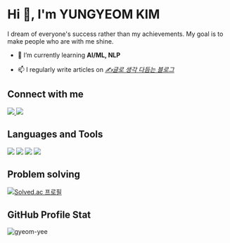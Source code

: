 <h1 align="left">Hi 👋, I'm YUNGYEOM KIM</h1>
I dream of everyone's success rather than my achievements. My goal is to make people who are with me shine.

- 🌱 I’m currently learning **AI/ML, NLP**

- 📫 I regularly write articles on [*✍️글로 생각 다듬는 블로그*](https://refine-thinking.tistory.com/)


## Connect with me
<p align="left">
  <a href="https://linkedin.com/in/yungyeom-kim-0b8145285" target="blank">
    <img src="https://img.shields.io/badge/linkedin-0A66C2?style=flat&logo=linkedin&logoColor=white">
  </a>
  <a href="https://kaggle.com/gyeomyee" target="blank">
    <img src="https://img.shields.io/badge/Kaggle-20BEFF?style=flat&logo=kaggle&logoColor=white">
  </a>
</p>


## Languages and Tools

<!-- <img src="https://img.shields.io/badge/{내용}-{배경 색깔}?style={스타일}&logo={로고이름}&logoColor={로고 색깔}"/> -->

<p>
  <img src="https://img.shields.io/badge/Python-3776AB?style=flat&logo=Python&logoColor=white">
  <img src="https://img.shields.io/badge/PyTorch-EE4C2C?style=flat&logo=pytorch&logoColor=white">
  <img src="https://img.shields.io/badge/TensorFlow-FF6F00?style=flat&logo=tensorFlow&logoColor=white">
  <img src="https://img.shields.io/badge/Jupyter-F37626?style=flat&logo=jupyter&logoColor=white">
</p>


## Problem solving
[![Solved.ac
프로필](http://mazassumnida.wtf/api/v2/generate_badge?boj=dbsrua1105)](https://solved.ac/dbsrua1105)


## GitHub Profile Stat
<img align="center" src="https://github-readme-stats.vercel.app/api?username=gyeom-yee&show_icons=true&locale=en" alt="gyeom-yee" />

<!--
<details>
  <summary><b>📈 GitHub Profile Stat</b></summary>
  
</details>
-->
